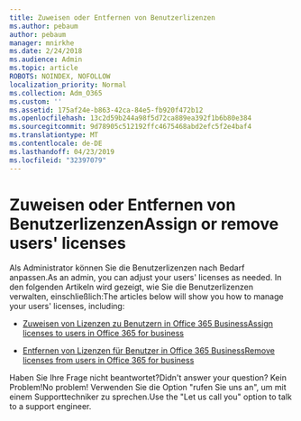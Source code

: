 ```yaml
---
title: Zuweisen oder Entfernen von Benutzerlizenzen
ms.author: pebaum
author: pebaum
manager: mnirkhe
ms.date: 2/24/2018
ms.audience: Admin
ms.topic: article
ROBOTS: NOINDEX, NOFOLLOW
localization_priority: Normal
ms.collection: Adm_O365
ms.custom: ''
ms.assetid: 175af24e-b863-42ca-84e5-fb920f472b12
ms.openlocfilehash: 13c2d59b244a98f5d72ca889ea392f1b6b80e384
ms.sourcegitcommit: 9d78905c512192ffc4675468abd2efc5f2e4baf4
ms.translationtype: MT
ms.contentlocale: de-DE
ms.lasthandoff: 04/23/2019
ms.locfileid: "32397079"
---
```

# <a name="assign-or-remove-users-licenses"></a><span data-ttu-id="eba27-102">Zuweisen oder Entfernen von Benutzerlizenzen</span><span class="sxs-lookup"><span data-stu-id="eba27-102">Assign or remove users' licenses</span></span>

<span data-ttu-id="eba27-103">Als Administrator können Sie die Benutzerlizenzen nach Bedarf anpassen.</span><span class="sxs-lookup"><span data-stu-id="eba27-103">As an admin, you can adjust your users' licenses as needed.</span></span> <span data-ttu-id="eba27-104">In den folgenden Artikeln wird gezeigt, wie Sie die Benutzerlizenzen verwalten, einschließlich:</span><span class="sxs-lookup"><span data-stu-id="eba27-104">The articles below will show you how to manage your users' licenses, including:</span></span>
  
- [<span data-ttu-id="eba27-105">Zuweisen von Lizenzen zu Benutzern in Office 365 Business</span><span class="sxs-lookup"><span data-stu-id="eba27-105">Assign licenses to users in Office 365 for business</span></span>](https://support.office.com/article/997596b5-4173-4627-b915-36abac6786dc)
    
- [<span data-ttu-id="eba27-106">Entfernen von Lizenzen für Benutzer in Office 365 Business</span><span class="sxs-lookup"><span data-stu-id="eba27-106">Remove licenses from users in Office 365 for business</span></span>](https://support.office.com/article/9b497c85-d0a4-4735-80fa-d3565bc05bd1)
    
<span data-ttu-id="eba27-107">Haben Sie Ihre Frage nicht beantwortet?</span><span class="sxs-lookup"><span data-stu-id="eba27-107">Didn't answer your question?</span></span> <span data-ttu-id="eba27-108">Kein Problem!</span><span class="sxs-lookup"><span data-stu-id="eba27-108">No problem!</span></span> <span data-ttu-id="eba27-109">Verwenden Sie die Option "rufen Sie uns an", um mit einem Supporttechniker zu sprechen.</span><span class="sxs-lookup"><span data-stu-id="eba27-109">Use the "Let us call you" option to talk to a support engineer.</span></span>
  

